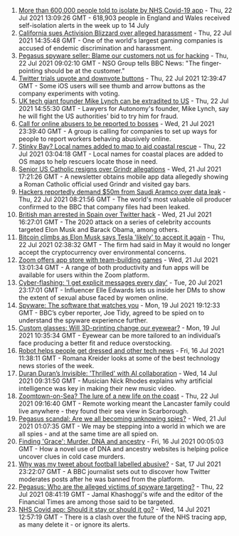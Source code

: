 1. [More than 600,000 people told to isolate by NHS Covid-19 app](https://www.bbc.co.uk/news/technology-57929162) - Thu, 22 Jul 2021 13:09:26 GMT - 618,903 people in England and Wales received self-isolation alerts in the week up to 14 July
2. [California sues Activision Blizzard over alleged harassment](https://www.bbc.co.uk/news/technology-57929543) - Thu, 22 Jul 2021 14:35:48 GMT - One of the world's largest gaming companies is accused of endemic discrimination and harassment.
3. [Pegasus spyware seller: Blame our customers not us for hacking](https://www.bbc.co.uk/news/technology-57922664) - Thu, 22 Jul 2021 09:02:10 GMT - NSO Group tells BBC News: "The finger-pointing should be at the customer."
4. [Twitter trials upvote and downvote buttons](https://www.bbc.co.uk/news/technology-57923215) - Thu, 22 Jul 2021 12:39:47 GMT - Some iOS users will see thumb and arrow buttons as the company experiments with voting.
5. [UK tech giant founder Mike Lynch can be extradited to US](https://www.bbc.co.uk/news/business-57933718) - Thu, 22 Jul 2021 14:55:30 GMT - Lawyers for Autonomy's founder, Mike Lynch, say he will fight the US authorities' bid to try him for fraud.
6. [Call for online abusers to be reported to bosses](https://www.bbc.co.uk/news/technology-57907852) - Wed, 21 Jul 2021 23:39:40 GMT - A group is calling for companies to set up ways for people to report workers behaving abusively online.
7. [Stinky Bay? Local names added to map to aid coastal rescue](https://www.bbc.co.uk/news/technology-57916520) - Thu, 22 Jul 2021 03:04:18 GMT - Local names for coastal places are added to OS maps to help rescuers locate those in need.
8. [Senior US Catholic resigns over Grindr allegations](https://www.bbc.co.uk/news/technology-57909329) - Wed, 21 Jul 2021 17:21:26 GMT - A newsletter obtains mobile app data allegedly showing a Roman Catholic official used Grindr and visited gay bars.
9. [Hackers reportedly demand $50m from Saudi Aramco over data leak](https://www.bbc.co.uk/news/business-57924355) - Thu, 22 Jul 2021 08:21:56 GMT - The world's most valuable oil producer confirmed to the BBC that company files had been leaked.
10. [British man arrested in Spain over Twitter hack](https://www.bbc.co.uk/news/technology-57916521) - Wed, 21 Jul 2021 16:27:01 GMT - The 2020 attack on a series of celebrity accounts targeted Elon Musk and Barack Obama, among others.
11. [Bitcoin climbs as Elon Musk says Tesla 'likely' to accept it again](https://www.bbc.co.uk/news/business-57924354) - Thu, 22 Jul 2021 02:38:32 GMT - The firm had said in May it would no longer accept the cryptocurrency over environmental concerns.
12. [Zoom offers app store with team-building games](https://www.bbc.co.uk/news/technology-57916519) - Wed, 21 Jul 2021 13:01:34 GMT - A range of both productivity and fun apps will be available for users within the Zoom platform.
13. [Cyber-flashing: 'I get explicit messages every day'](https://www.bbc.co.uk/news/uk-57902816) - Tue, 20 Jul 2021 23:17:01 GMT - Influencer Elle Edwards lets us inside her DMs to show the extent of sexual abuse faced by women online.
14. [Spyware: The software that watches you](https://www.bbc.co.uk/news/technology-57894917) - Mon, 19 Jul 2021 19:12:33 GMT - BBC’s cyber reporter, Joe Tidy, agreed to be spied on to understand the spyware experience further.
15. [Custom glasses: Will 3D-printing change our eyewear?](https://www.bbc.co.uk/news/technology-57817901) - Mon, 19 Jul 2021 10:35:34 GMT - Eyewear can be more tailored to an individual’s face producing a better fit and reduce overstocking.
16. [Robot helps people get dressed and other tech news](https://www.bbc.co.uk/news/technology-57862434) - Fri, 16 Jul 2021 11:38:11 GMT - Romana Kreider looks at some of the best technology news stories of the week.
17. [Duran Duran’s Invisible: 'Thrilled' with AI collaboration](https://www.bbc.co.uk/news/technology-57737384) - Wed, 14 Jul 2021 09:31:50 GMT - Musician Nick Rhodes explains why artificial intelligence was key in making their new music video.
18. [Zoomtown-on-Sea? The lure of a new life on the coast](https://www.bbc.co.uk/news/uk-57892934) - Thu, 22 Jul 2021 09:16:40 GMT - Remote working meant the Lancaster family could live anywhere - they found their sea view in Scarborough.
19. [Pegasus scandal: Are we all becoming unknowing spies?](https://www.bbc.co.uk/news/technology-57910355) - Wed, 21 Jul 2021 01:07:35 GMT - We may be stepping into a world in which we are all spies - and at the same time are all spied on.
20. [Finding 'Grace': Murder, DNA and ancestry](https://www.bbc.co.uk/news/technology-57801794) - Fri, 16 Jul 2021 00:05:03 GMT - How a novel use of DNA and ancestry websites is helping police uncover clues in cold case murders.
21. [Why was my tweet about football labelled abusive?](https://www.bbc.co.uk/news/technology-57836409) - Sat, 17 Jul 2021 23:22:07 GMT - A BBC journalist sets out to discover how Twitter moderates posts after he was banned from the platform.
22. [Pegasus: Who are the alleged victims of spyware targeting?](https://www.bbc.co.uk/news/world-57891506) - Thu, 22 Jul 2021 08:41:19 GMT - Jamal Khashoggi's wife and the editor of the Financial Times are among those said to be targeted.
23. [NHS Covid app: Should it stay or should it go?](https://www.bbc.co.uk/news/technology-57836325) - Wed, 14 Jul 2021 12:57:19 GMT - There is a clash over the future of the NHS tracing app, as many delete it - or ignore its alerts.
